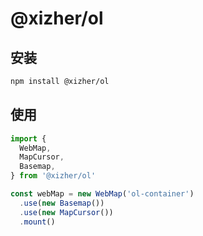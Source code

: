 # @xizher/ol

## 安装

```bash
npm install @xizher/ol
```

## 使用

```javascript
import {
  WebMap,
  MapCursor,
  Basemap,
} from '@xizher/ol'

const webMap = new WebMap('ol-container')
  .use(new Basemap())
  .use(new MapCursor())
  .mount()
```



